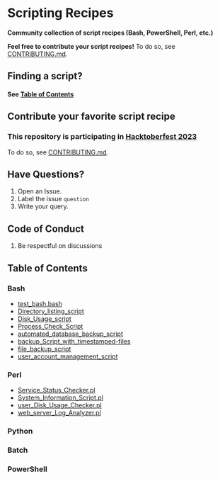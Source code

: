 # Scripting Recipes

**Community collection of script recipes (Bash, PowerShell, Perl, etc.)**

**Feel free to contribute your script recipes!** To do so, see [CONTRIBUTING.md](CONTRIBUTING.md).

## Finding a script?

#### See [Table of Contents](#table-of-contents)

## Contribute your favorite script recipe

### This repository is participating in [Hacktoberfest 2023](https://hacktoberfest.com/participation/#contributors)

To do so, see [CONTRIBUTING.md](CONTRIBUTING.md).

## Have Questions?

1. Open an Issue.
2. Label the issue `question`
3. Write your query.

## Code of Conduct

1. Be respectful on discussions

## Table of Contents

### Bash

- [test_bash.bash](raymelon/test_bash.bash)
- [Directory_listing_script](PreciousEddy/Directory_listing_script.bash)
- [Disk_Usage_script](PreciousEddy/Disk_Usage_script.bash)
- [Process_Check_Script](PreciousEddy/Process_Check_Script.bash)
- [automated_database_backup_script](PreciousEddy/automated_database_backup_script.bash)
- [backup_Script_with_timestamped-files](PreciousEddy/backup_Script_with_timestamped-files.bash)
- [file_backup_script](PreciousEddy/file_backup_script.bash)
- [user_account_management_script](PreciousEddy/user_account_management_script.bash)

### Perl

- [Service_Status_Checker.pl](PreciousEddy/Perl/Service_Status_Checker.pl)
- [System_Information_Script.pl](PreciousEddy/Perl/System_Information_Script.pl)
- [user_Disk_Usage_Checker.pl](PreciousEddy/Perl/user_Disk_Usage_Checker.pl)
- [web_server_Log_Analyzer.pl](PreciousEddy/Perl/web_server_Log_Analyzer.pl)

### Python

### Batch

### PowerShell
